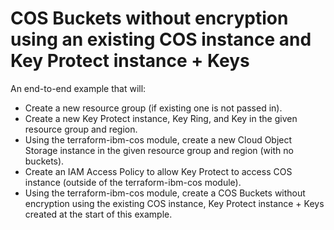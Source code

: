 # COS Buckets without encryption using an existing COS instance and Key Protect instance + Keys

An end-to-end example that will:
- Create a new resource group (if existing one is not passed in).
- Create a new Key Protect instance, Key Ring, and Key in the given resource group and region.
- Using the terraform-ibm-cos module, create a new Cloud Object Storage instance in the given resource group and region (with no buckets).
- Create an IAM Access Policy to allow Key Protect to access COS instance (outside of the terraform-ibm-cos module).
- Using the terraform-ibm-cos module, create a COS Buckets without encryption using the existing COS instance, Key Protect instance + Keys created at the start of this example.
